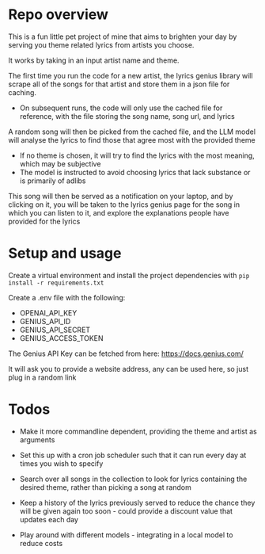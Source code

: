 
# Repo overview
This is a fun little pet project of mine that aims to brighten your day by serving you theme related lyrics from artists you choose.

It works by taking in an input artist name and theme.

The first time you run the code for a new artist, the lyrics genius library will scrape all of the songs for that artist and store them in a json file for caching.
- On subsequent runs, the code will only use the cached file for reference, with the file storing the song name, song url, and lyrics

A random song will then be picked from the cached file, and the LLM model will analyse the lyrics to find those that agree most with the provided theme
- If no theme is chosen, it will try to find the lyrics with the most meaning, which may be subjective
- The model is instructed to avoid choosing lyrics that lack substance or is primarily of adlibs


This song will then be served as a notification on your laptop, and by clicking on it, you will be taken to the lyrics genius page for the song in which you can listen to it, and explore the explanations people have provided for the lyrics

# Setup and usage

Create a virtual environment and install the project dependencies with `pip install -r requirements.txt`

Create a .env file with the following:
- OPENAI_API_KEY
- GENIUS_API_ID
- GENIUS_API_SECRET
- GENIUS_ACCESS_TOKEN

The Genius API Key can be fetched from here: https://docs.genius.com/

It will ask you to provide a website address, any can be used here, so just plug in a random link

# Todos

- Make it more commandline dependent, providing the theme and artist as arguments

- Set this up with a cron job scheduler such that it can run every day at times you wish to specify

- Search over all songs in the collection to look for lyrics containing the desired theme, rather than picking a song at random

- Keep a history of the lyrics previously served to reduce the chance they will be given again too soon - could provide a discount value that updates each day

- Play around with different models - integrating in a local model to reduce costs
